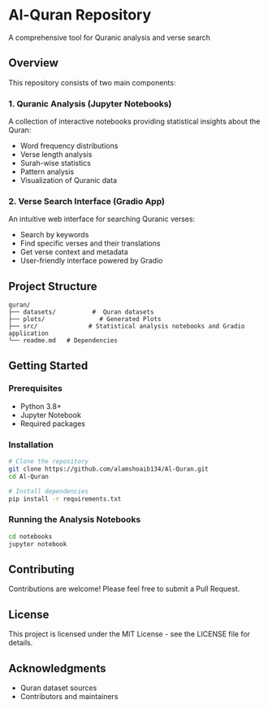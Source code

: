 # Al-Quran Repository
A comprehensive tool for Quranic analysis and verse search

## Overview
This repository consists of two main components:

### 1. Quranic Analysis (Jupyter Notebooks)
A collection of interactive notebooks providing statistical insights about the Quran:
- Word frequency distributions
- Verse length analysis
- Surah-wise statistics
- Pattern analysis
- Visualization of Quranic data

### 2. Verse Search Interface (Gradio App)
An intuitive web interface for searching Quranic verses:
- Search by keywords
- Find specific verses and their translations
- Get verse context and metadata
- User-friendly interface powered by Gradio

## Project Structure
```
quran/
├── datasets/          #  Quran datasets
├── plots/               # Generated Plots
├── src/              # Statistical analysis notebooks and Gradio application
└── readme.md   # Dependencies
```

## Getting Started

### Prerequisites
- Python 3.8+
- Jupyter Notebook
- Required packages

### Installation
```bash
# Clone the repository
git clone https://github.com/alamshoaib134/Al-Quran.git
cd Al-Quran

# Install dependencies
pip install -r requirements.txt
```

### Running the Analysis Notebooks
```bash
cd notebooks
jupyter notebook
```

## Contributing
Contributions are welcome! Please feel free to submit a Pull Request.

## License
This project is licensed under the MIT License - see the LICENSE file for details.

## Acknowledgments
- Quran dataset sources
- Contributors and maintainers